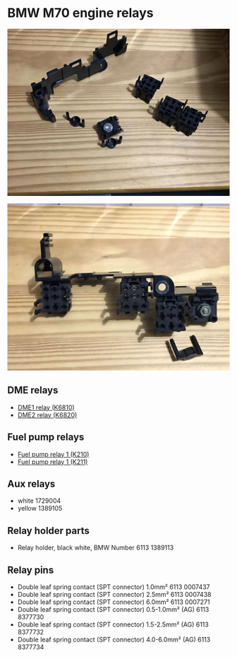 # BMW M70 engine relays #

![alt text][relay_1]

![alt text][relay_2]

## DME relays ##

- [DME1 relay (K6810)](./k6810.md)
- [DME2 relay (K6820)](./k6820.md)

## Fuel pump relays ##

- [Fuel pump relay 1 (K210)](./k210.md)
- [Fuel pump relay 1 (K211)](./k211.md)

## Aux relays ##

- white 1729004
- yellow 1389105

## Relay holder parts ##

- Relay holder, black white, BMW Number 6113 1389113

## Relay pins ##

- Double leaf spring contact (SPT connector) 1.0mm² 6113 0007437
- Double leaf spring contact (SPT connector) 2.5mm² 6113 0007438
- Double leaf spring contact (SPT connector) 6.0mm² 6113 0007271
- Double leaf spring contact (SPT connector) 0.5-1.0mm² (AG) 6113 8377730
- Double leaf spring contact (SPT connector) 1.5-2.5mm² (AG) 6113 8377732
- Double leaf spring contact (SPT connector) 4.0-6.0mm² (AG) 6113 8377734

[relay_1]: ./pictures/relay1.jpg "B+ connector and relay holders"
[relay_2]: ./pictures/relay2.jpg "B+ connector and relay holders"
